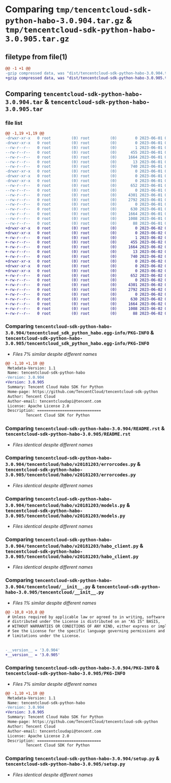 # Comparing `tmp/tencentcloud-sdk-python-habo-3.0.904.tar.gz` & `tmp/tencentcloud-sdk-python-habo-3.0.905.tar.gz`

## filetype from file(1)

```diff
@@ -1 +1 @@
-gzip compressed data, was "dist/tencentcloud-sdk-python-habo-3.0.904.tar", last modified: Thu Jun  1 02:36:10 2023, max compression
+gzip compressed data, was "dist/tencentcloud-sdk-python-habo-3.0.905.tar", last modified: Fri Jun  2 00:29:54 2023, max compression
```

## Comparing `tencentcloud-sdk-python-habo-3.0.904.tar` & `tencentcloud-sdk-python-habo-3.0.905.tar`

### file list

```diff
@@ -1,19 +1,19 @@
-drwxr-xr-x   0 root         (0) root         (0)        0 2023-06-01 02:36:10.000000 tencentcloud-sdk-python-habo-3.0.904/
-drwxr-xr-x   0 root         (0) root         (0)        0 2023-06-01 02:36:10.000000 tencentcloud-sdk-python-habo-3.0.904/tencentcloud_sdk_python_habo.egg-info/
--rw-r--r--   0 root         (0) root         (0)        1 2023-06-01 02:36:10.000000 tencentcloud-sdk-python-habo-3.0.904/tencentcloud_sdk_python_habo.egg-info/dependency_links.txt
--rw-r--r--   0 root         (0) root         (0)      455 2023-06-01 02:36:10.000000 tencentcloud-sdk-python-habo-3.0.904/tencentcloud_sdk_python_habo.egg-info/SOURCES.txt
--rw-r--r--   0 root         (0) root         (0)     1664 2023-06-01 02:36:10.000000 tencentcloud-sdk-python-habo-3.0.904/tencentcloud_sdk_python_habo.egg-info/PKG-INFO
--rw-r--r--   0 root         (0) root         (0)       13 2023-06-01 02:36:10.000000 tencentcloud-sdk-python-habo-3.0.904/tencentcloud_sdk_python_habo.egg-info/top_level.txt
--rw-r--r--   0 root         (0) root         (0)      740 2023-06-01 02:36:10.000000 tencentcloud-sdk-python-habo-3.0.904/README.rst
-drwxr-xr-x   0 root         (0) root         (0)        0 2023-06-01 02:36:10.000000 tencentcloud-sdk-python-habo-3.0.904/tencentcloud/
-drwxr-xr-x   0 root         (0) root         (0)        0 2023-06-01 02:36:10.000000 tencentcloud-sdk-python-habo-3.0.904/tencentcloud/habo/
-drwxr-xr-x   0 root         (0) root         (0)        0 2023-06-01 02:36:10.000000 tencentcloud-sdk-python-habo-3.0.904/tencentcloud/habo/v20181203/
--rw-r--r--   0 root         (0) root         (0)      652 2023-06-01 02:36:10.000000 tencentcloud-sdk-python-habo-3.0.904/tencentcloud/habo/v20181203/errorcodes.py
--rw-r--r--   0 root         (0) root         (0)        0 2023-06-01 02:36:10.000000 tencentcloud-sdk-python-habo-3.0.904/tencentcloud/habo/v20181203/__init__.py
--rw-r--r--   0 root         (0) root         (0)     4301 2023-06-01 02:36:10.000000 tencentcloud-sdk-python-habo-3.0.904/tencentcloud/habo/v20181203/models.py
--rw-r--r--   0 root         (0) root         (0)     2792 2023-06-01 02:36:10.000000 tencentcloud-sdk-python-habo-3.0.904/tencentcloud/habo/v20181203/habo_client.py
--rw-r--r--   0 root         (0) root         (0)        0 2023-06-01 02:36:10.000000 tencentcloud-sdk-python-habo-3.0.904/tencentcloud/habo/__init__.py
--rw-r--r--   0 root         (0) root         (0)      630 2023-06-01 02:36:10.000000 tencentcloud-sdk-python-habo-3.0.904/tencentcloud/__init__.py
--rw-r--r--   0 root         (0) root         (0)     1664 2023-06-01 02:36:10.000000 tencentcloud-sdk-python-habo-3.0.904/PKG-INFO
--rw-r--r--   0 root         (0) root         (0)     1008 2023-06-01 02:36:10.000000 tencentcloud-sdk-python-habo-3.0.904/setup.py
--rw-r--r--   0 root         (0) root         (0)       88 2023-06-01 02:36:10.000000 tencentcloud-sdk-python-habo-3.0.904/setup.cfg
+drwxr-xr-x   0 root         (0) root         (0)        0 2023-06-02 00:29:54.000000 tencentcloud-sdk-python-habo-3.0.905/
+drwxr-xr-x   0 root         (0) root         (0)        0 2023-06-02 00:29:54.000000 tencentcloud-sdk-python-habo-3.0.905/tencentcloud_sdk_python_habo.egg-info/
+-rw-r--r--   0 root         (0) root         (0)        1 2023-06-02 00:29:54.000000 tencentcloud-sdk-python-habo-3.0.905/tencentcloud_sdk_python_habo.egg-info/dependency_links.txt
+-rw-r--r--   0 root         (0) root         (0)      455 2023-06-02 00:29:54.000000 tencentcloud-sdk-python-habo-3.0.905/tencentcloud_sdk_python_habo.egg-info/SOURCES.txt
+-rw-r--r--   0 root         (0) root         (0)     1664 2023-06-02 00:29:54.000000 tencentcloud-sdk-python-habo-3.0.905/tencentcloud_sdk_python_habo.egg-info/PKG-INFO
+-rw-r--r--   0 root         (0) root         (0)       13 2023-06-02 00:29:54.000000 tencentcloud-sdk-python-habo-3.0.905/tencentcloud_sdk_python_habo.egg-info/top_level.txt
+-rw-r--r--   0 root         (0) root         (0)      740 2023-06-02 00:29:54.000000 tencentcloud-sdk-python-habo-3.0.905/README.rst
+drwxr-xr-x   0 root         (0) root         (0)        0 2023-06-02 00:29:54.000000 tencentcloud-sdk-python-habo-3.0.905/tencentcloud/
+drwxr-xr-x   0 root         (0) root         (0)        0 2023-06-02 00:29:54.000000 tencentcloud-sdk-python-habo-3.0.905/tencentcloud/habo/
+drwxr-xr-x   0 root         (0) root         (0)        0 2023-06-02 00:29:54.000000 tencentcloud-sdk-python-habo-3.0.905/tencentcloud/habo/v20181203/
+-rw-r--r--   0 root         (0) root         (0)      652 2023-06-02 00:29:54.000000 tencentcloud-sdk-python-habo-3.0.905/tencentcloud/habo/v20181203/errorcodes.py
+-rw-r--r--   0 root         (0) root         (0)        0 2023-06-02 00:29:54.000000 tencentcloud-sdk-python-habo-3.0.905/tencentcloud/habo/v20181203/__init__.py
+-rw-r--r--   0 root         (0) root         (0)     4301 2023-06-02 00:29:54.000000 tencentcloud-sdk-python-habo-3.0.905/tencentcloud/habo/v20181203/models.py
+-rw-r--r--   0 root         (0) root         (0)     2792 2023-06-02 00:29:54.000000 tencentcloud-sdk-python-habo-3.0.905/tencentcloud/habo/v20181203/habo_client.py
+-rw-r--r--   0 root         (0) root         (0)        0 2023-06-02 00:29:54.000000 tencentcloud-sdk-python-habo-3.0.905/tencentcloud/habo/__init__.py
+-rw-r--r--   0 root         (0) root         (0)      630 2023-06-02 00:29:54.000000 tencentcloud-sdk-python-habo-3.0.905/tencentcloud/__init__.py
+-rw-r--r--   0 root         (0) root         (0)     1664 2023-06-02 00:29:54.000000 tencentcloud-sdk-python-habo-3.0.905/PKG-INFO
+-rw-r--r--   0 root         (0) root         (0)     1008 2023-06-02 00:29:54.000000 tencentcloud-sdk-python-habo-3.0.905/setup.py
+-rw-r--r--   0 root         (0) root         (0)       88 2023-06-02 00:29:54.000000 tencentcloud-sdk-python-habo-3.0.905/setup.cfg
```

### Comparing `tencentcloud-sdk-python-habo-3.0.904/tencentcloud_sdk_python_habo.egg-info/PKG-INFO` & `tencentcloud-sdk-python-habo-3.0.905/tencentcloud_sdk_python_habo.egg-info/PKG-INFO`

 * *Files 7% similar despite different names*

```diff
@@ -1,10 +1,10 @@
 Metadata-Version: 1.1
 Name: tencentcloud-sdk-python-habo
-Version: 3.0.904
+Version: 3.0.905
 Summary: Tencent Cloud Habo SDK for Python
 Home-page: https://github.com/TencentCloud/tencentcloud-sdk-python
 Author: Tencent Cloud
 Author-email: tencentcloudapi@tencent.com
 License: Apache License 2.0
 Description: ============================
         Tencent Cloud SDK for Python
```

### Comparing `tencentcloud-sdk-python-habo-3.0.904/README.rst` & `tencentcloud-sdk-python-habo-3.0.905/README.rst`

 * *Files identical despite different names*

### Comparing `tencentcloud-sdk-python-habo-3.0.904/tencentcloud/habo/v20181203/errorcodes.py` & `tencentcloud-sdk-python-habo-3.0.905/tencentcloud/habo/v20181203/errorcodes.py`

 * *Files identical despite different names*

### Comparing `tencentcloud-sdk-python-habo-3.0.904/tencentcloud/habo/v20181203/models.py` & `tencentcloud-sdk-python-habo-3.0.905/tencentcloud/habo/v20181203/models.py`

 * *Files identical despite different names*

### Comparing `tencentcloud-sdk-python-habo-3.0.904/tencentcloud/habo/v20181203/habo_client.py` & `tencentcloud-sdk-python-habo-3.0.905/tencentcloud/habo/v20181203/habo_client.py`

 * *Files identical despite different names*

### Comparing `tencentcloud-sdk-python-habo-3.0.904/tencentcloud/__init__.py` & `tencentcloud-sdk-python-habo-3.0.905/tencentcloud/__init__.py`

 * *Files 1% similar despite different names*

```diff
@@ -10,8 +10,8 @@
 # Unless required by applicable law or agreed to in writing, software
 # distributed under the License is distributed on an "AS IS" BASIS,
 # WITHOUT WARRANTIES OR CONDITIONS OF ANY KIND, either express or implied.
 # See the License for the specific language governing permissions and
 # limitations under the License.
 
 
-__version__ = '3.0.904'
+__version__ = '3.0.905'
```

### Comparing `tencentcloud-sdk-python-habo-3.0.904/PKG-INFO` & `tencentcloud-sdk-python-habo-3.0.905/PKG-INFO`

 * *Files 7% similar despite different names*

```diff
@@ -1,10 +1,10 @@
 Metadata-Version: 1.1
 Name: tencentcloud-sdk-python-habo
-Version: 3.0.904
+Version: 3.0.905
 Summary: Tencent Cloud Habo SDK for Python
 Home-page: https://github.com/TencentCloud/tencentcloud-sdk-python
 Author: Tencent Cloud
 Author-email: tencentcloudapi@tencent.com
 License: Apache License 2.0
 Description: ============================
         Tencent Cloud SDK for Python
```

### Comparing `tencentcloud-sdk-python-habo-3.0.904/setup.py` & `tencentcloud-sdk-python-habo-3.0.905/setup.py`

 * *Files identical despite different names*

